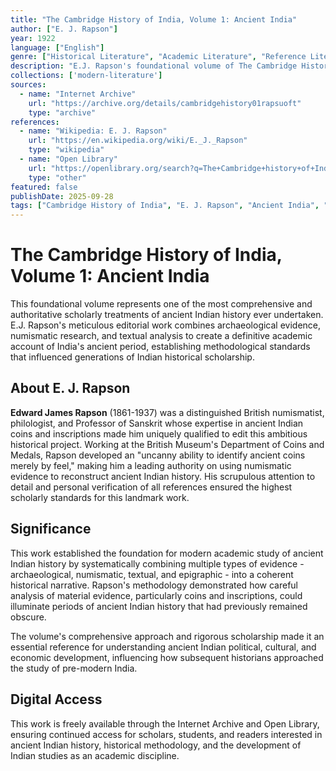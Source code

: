 ```yaml
---
title: "The Cambridge History of India, Volume 1: Ancient India"
author: ["E. J. Rapson"]
year: 1922
language: ["English"]
genre: ["Historical Literature", "Academic Literature", "Reference Literature"]
description: "E.J. Rapson's foundational volume of The Cambridge History of India, providing comprehensive scholarly documentation of ancient Indian history. This authoritative work combines archaeological evidence, numismatic research, and historical analysis to create the definitive academic account of India's ancient period, establishing methodological standards for Indian historical scholarship."
collections: ['modern-literature']
sources:
  - name: "Internet Archive"
    url: "https://archive.org/details/cambridgehistory01rapsuoft"
    type: "archive"
references:
  - name: "Wikipedia: E. J. Rapson"
    url: "https://en.wikipedia.org/wiki/E._J._Rapson"
    type: "wikipedia"
  - name: "Open Library"
    url: "https://openlibrary.org/search?q=The+Cambridge+history+of+India&mode=everything"
    type: "other"
featured: false
publishDate: 2025-09-28
tags: ["Cambridge History of India", "E. J. Rapson", "Ancient India", "Indian History", "Historical Scholarship", "Numismatics", "Archaeological Evidence", "Academic History", "Cambridge University Press", "Historical Methodology", "Ancient Civilizations"]
---
```


# The Cambridge History of India, Volume 1: Ancient India

This foundational volume represents one of the most comprehensive and authoritative scholarly treatments of ancient Indian history ever undertaken. E.J. Rapson's meticulous editorial work combines archaeological evidence, numismatic research, and textual analysis to create a definitive academic account of India's ancient period, establishing methodological standards that influenced generations of Indian historical scholarship.

## About E. J. Rapson

**Edward James Rapson** (1861-1937) was a distinguished British numismatist, philologist, and Professor of Sanskrit whose expertise in ancient Indian coins and inscriptions made him uniquely qualified to edit this ambitious historical project. Working at the British Museum's Department of Coins and Medals, Rapson developed an "uncanny ability to identify ancient coins merely by feel," making him a leading authority on using numismatic evidence to reconstruct ancient Indian history. His scrupulous attention to detail and personal verification of all references ensured the highest scholarly standards for this landmark work.

## Significance

This work established the foundation for modern academic study of ancient Indian history by systematically combining multiple types of evidence - archaeological, numismatic, textual, and epigraphic - into a coherent historical narrative. Rapson's methodology demonstrated how careful analysis of material evidence, particularly coins and inscriptions, could illuminate periods of ancient Indian history that had previously remained obscure.

The volume's comprehensive approach and rigorous scholarship made it an essential reference for understanding ancient Indian political, cultural, and economic development, influencing how subsequent historians approached the study of pre-modern India.

## Digital Access

This work is freely available through the Internet Archive and Open Library, ensuring continued access for scholars, students, and readers interested in ancient Indian history, historical methodology, and the development of Indian studies as an academic discipline.